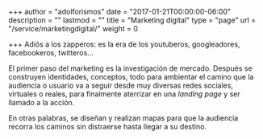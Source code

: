 +++
author = "adolforismos"
date = "2017-01-21T00:00:00-06:00"
description = ""
lastmod = ""
title = "Marketing digital"
type = "page"
url = "/service/marketingdigital/"
weight = 0

+++
Adiós a los zapperos: es la era de los youtuberos, googleadores, facebookeros, twitteros...

<!--more-->

El primer paso del marketing es la investigación de mercado. Después se construyen identidades, conceptos, todo para ambientar el camino que la audiencia o usuario va a seguir desde muy diversas redes sociales, virtuales o reales, para finalmente aterrizar en una _landing page_ y ser llamado a la acción.

En otras palabras, se diseñan y realizan mapas para que la audiencia recorra los caminos sin distraerse hasta llegar a su destino.